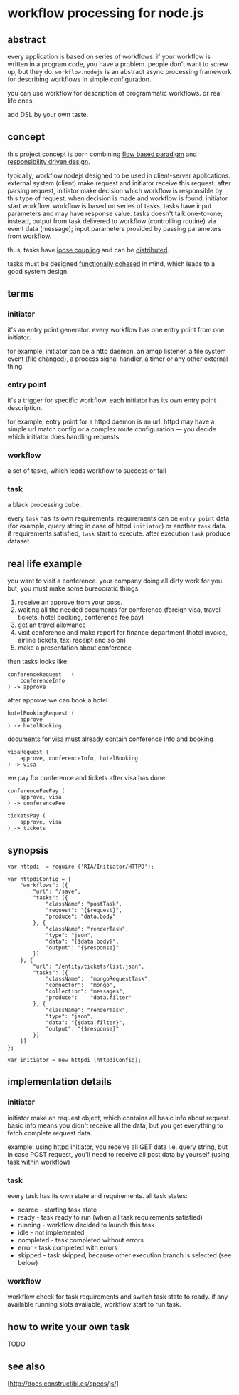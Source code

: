 workflow processing for node.js
===============================

abstract
-------------------------------

every application is based on series of workflows. if your workflow is written
in a program code, you have a problem. people don't want to screw up, but
they do. `workflow.nodejs` is an abstract async processing framework for
describing workflows in simple configuration.

you can use workflow for description of programmatic workflows. or
real life ones.

add DSL by your own taste.

concept
-------------------------------

this project concept is born combining [flow based paradigm](http://en.wikipedia.org/wiki/Flow-based_programming) and
[responsibility driven design](http://en.wikipedia.org/wiki/Responsibility-driven_design).

typically, workflow.nodejs designed to be used in client-server applications.
external system (client) make request and initiator receive this request.
after parsing request, initiator make decision which workflow is responsible by
this type of request. when decision is made and workflow is found, initiator start
workflow. workflow is based on series of tasks. tasks have input parameters and
may have response value. tasks doesn't talk one-to-one; instead, output
from task delivered to workflow (controlling routine) via event data (message);
input parameters provided by passing parameters from workflow.

thus, tasks have [loose coupling](http://en.wikipedia.org/wiki/Coupling_(computer_science))
and can be [distributed](http://en.wikipedia.org/wiki/Distributed_data_flow).

tasks must be designed [functionally cohesed](http://en.wikipedia.org/wiki/Cohesion_(computer_science))
in mind, which leads to a good system design.

terms
------------------------------

### initiator ###

it's an entry point generator. every workflow has one entry point
from one initiator.

for example, initiator can be a http daemon, an amqp listener,
a file system event (file changed), a process signal handler,
a timer or any other external thing.

### entry point ###

it's a trigger for specific workflow. each initiator has its own entry point
description.

for example, entry point for a httpd daemon is an url. httpd may have a simple
url match config or a complex route configuration — you decide which initiator
does handling requests.

### workflow ###

a set of tasks, which leads workflow to success or fail

### task ###

a black processing cube.

every `task` has its own requirements. requirements can be `entry point` data (for
example, query string in case of httpd `initiator`) or another `task` data.
if requirements satisfied, `task` start to execute. after execution `task`
produce dataset.

real life example
-------------------------------

you want to visit a conference. your company doing all dirty work for you. but,
you must make some bureocratic things.

1.   receive an approve from your boss.
2.   waiting all the needed documents for conference (foreign visa, travel tickets,
hotel booking, conference fee pay)
3.   get an travel allowance
4.   visit conference and make report for finance department (hotel invoice,
airline tickets, taxi receipt and so on)
5.   make a presentation about conference

then tasks looks like:

	conferenceRequest   (
		conferenceInfo
	) -> approve

after approve we can book a hotel

	hotelBookingRequest (
		approve
	) -> hotelBooking

documents for visa must already contain conference info and booking

	visaRequest (
		approve, conferenceInfo, hotelBooking
	) -> visa

we pay for conference and tickets after visa has done

	conferenceFeePay (
		approve, visa
	) -> conferenceFee

	ticketsPay (
		approve, visa
	) -> tickets



synopsis
-------------------------------


	var httpdi  = require ('RIA/Initiator/HTTPD');

	var httpdiConfig = {
		"workflows": [{
			"url": "/save",
			"tasks": [{
				"className": "postTask",
				"request": "{$request}",
				"produce": "data.body"
			}, {
				"className": "renderTask",
				"type": "json",
				"data": "{$data.body}",
				"output": "{$response}"
			}]		
		}, {
			"url": "/entity/tickets/list.json",
			"tasks": [{
				"className":  "mongoRequestTask",
				"connector":  "mongo",
				"collection": "messages",
				"produce":    "data.filter"
			}, {
				"className": "renderTask",
				"type": "json",
				"data": "{$data.filter}",
				"output": "{$response}"
			}]
		}]
	};

	var initiator = new httpdi (httpdiConfig);



implementation details
-----------------------

### initiator ###

initiator make an request object, which contains all basic info about request. basic info means you didn't receive all the data, but you get everything to fetch complete request data.

example: using httpd initiator, you receive all GET data i.e. query string, but in case POST request, you'll need to receive all post data by yourself (using task within workflow)

### task ###

every task has its own state and requirements. all task states:
*   scarce - starting task state
*   ready - task ready to run (when all task requirements satisfied)
*   running - workflow decided to launch this task
*   idle - not implemented
*   completed - task completed without errors
*   error - task completed with errors
*   skipped - task skipped, because other execution branch is selected (see below)

### workflow ### 

workflow check for task requirements and switch task state to ready. if any available running slots available, workflow start to run task.


how to write your own task
--------------------------

TODO

see also
---------------------------

[http://docs.constructibl.es/specs/js/]
